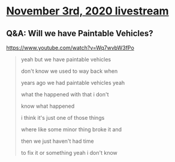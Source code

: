 # [November 3rd, 2020 livestream](../2020-11-03.md)
## Q&A: Will we have Paintable Vehicles?
https://www.youtube.com/watch?v=Wq7wvbW3fPo
> yeah but we have paintable vehicles
> 
> don't know we used to way back when
> 
> years ago we had paintable vehicles yeah
> 
> what the happened with that i don't
> 
> know what happened
> 
> i think it's just one of those things
> 
> where like some minor thing broke it and
> 
> then we just haven't had time
> 
> to fix it or something yeah i don't know
> 
